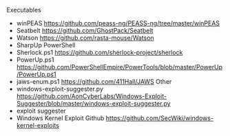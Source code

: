 Executables
- winPEAS https://github.com/peass-ng/PEASS-ng/tree/master/winPEAS
- Seatbelt https://github.com/GhostPack/Seatbelt
- Watson https://github.com/rasta-mouse/Watson
- SharpUp 
PowerShell
- Sherlock.ps1 https://github.com/sherlock-project/sherlock
- PowerUp.ps1 https://github.com/PowerShellEmpire/PowerTools/blob/master/PowerUp/PowerUp.ps1
- jaws-enum.ps1 https://github.com/411Hall/JAWS
Other
- windows-exploit-suggester.py https://github.com/AonCyberLabs/Windows-Exploit-Suggester/blob/master/windows-exploit-suggester.py
- exploit suggester
- Windows Kernel Exploit Github https://github.com/SecWiki/windows-kernel-exploits